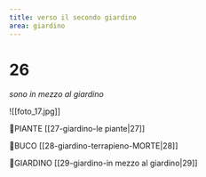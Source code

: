 ```yaml
---
title: verso il secondo giardino
area: giardino
---
```

# 26
_sono in mezzo al giardino_

![[foto_17.jpg]]

👀PIANTE [[27-giardino-le piante|27]]

👀BUCO [[28-giardino-terrapieno-MORTE|28]]

👣GIARDINO [[29-giardino-in mezzo al giardino|29]]
